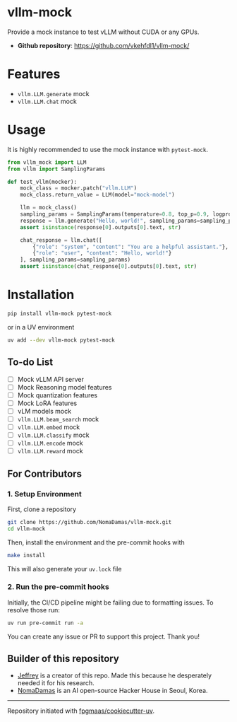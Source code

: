 # vllm-mock

Provide a mock instance to test vLLM without CUDA or any GPUs.

- **Github repository**: <https://github.com/vkehfdl1/vllm-mock/>

# Features

- `vllm.LLM.generate` mock
- `vllm.LLM.chat` mock

# Usage

It is highly recommended to use the mock instance with `pytest-mock`.

```python
from vllm_mock import LLM
from vllm import SamplingParams

def test_vllm(mocker):
    mock_class = mocker.patch("vllm.LLM")
    mock_class.return_value = LLM(model="mock-model")

    llm = mock_class()
    sampling_params = SamplingParams(temperature=0.8, top_p=0.9, logprobs=1)
    response = llm.generate("Hello, world!", sampling_params=sampling_params)
    assert isinstance(response[0].outputs[0].text, str)

    chat_response = llm.chat([
		{"role": "system", "content": "You are a helpful assistant."},
        {"role": "user", "content": "Hello, world!"}
    ], sampling_params=sampling_params)
    assert isinstance(chat_response[0].outputs[0].text, str)
```

# Installation

```bash
pip install vllm-mock pytest-mock
```

or in a UV environment

```bash
uv add --dev vllm-mock pytest-mock
```

## To-do List

- [ ] Mock vLLM API server
- [ ] Mock Reasoning model features
- [ ] Mock quantization features
- [ ] Mock LoRA features
- [ ] vLM models mock
- [ ] `vllm.LLM.beam_search` mock
- [ ] `vllm.LLM.embed` mock
- [ ] `vllm.LLM.classify` mock
- [ ] `vllm.LLM.encode` mock
- [ ] `vllm.LLM.reward` mock

## For Contributors

### 1. Setup Environment

First, clone a repository

```bash
git clone https://github.com/NomaDamas/vllm-mock.git
cd vllm-mock
```

Then, install the environment and the pre-commit hooks with

```bash
make install
```

This will also generate your `uv.lock` file

### 2. Run the pre-commit hooks

Initially, the CI/CD pipeline might be failing due to formatting issues. To resolve those run:

```bash
uv run pre-commit run -a
```

You can create any issue or PR to support this project. Thank you!


## Builder of this repository

- [Jeffrey](https://github.com/vkehfdl1) is a creator of this repo. Made this because he desperately needed it for his research.
- [NomaDamas](https://github.com/NomaDamas) is an AI open-source Hacker House in Seoul, Korea.

---

Repository initiated with [fpgmaas/cookiecutter-uv](https://github.com/fpgmaas/cookiecutter-uv).

